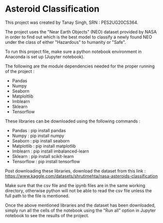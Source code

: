 # Asteroid Classification

This project was created by Tanay Singh, SRN : PES2UG20CS364.

The project uses the "Near Earth Objects" (NEO) dataset provided by NASA in order to find out which is the best model to classify a newly found NEO under the class of either "Hazardous" to humanity or "Safe".

To run this project file, make sure a python notebook environment in Anaconda is set up (Jupyter notebook).

The following are the module dependencies needed for the proper running of the project : 
- Pandas 
- Numpy
- Seaborn
- Matploltlib
- Imblearn
- Sklearn
- Tensorflow


These libraries can be downloaded using the following commands : 
- Pandas : pip install pandas
- Numpy : pip install numpy
- Seaborn : pip install seaborn
- Matplotlib : pip install matplotlib
- Imblearn : pip install imbalanced-learn
- Sklearn : pip install scikit-learn
- Tensorflow : pip install tensorflow


Post downloading these libraries, download the dataset from this link : https://www.kaggle.com/datasets/shrutimehta/nasa-asteroids-classification

Make sure that the csv file and the ipynb files are in the same working directory, otherwise python will not be able to read the csv file unless the full path to the file is mentioned.

Once the above mentioned libraries and the dataset has been downloaded, simply run all the cells of the notebook using the "Run all" option in Jupyter notebook to see the results of the project.